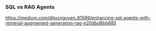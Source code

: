### SQL vs RAG Agents
https://medium.com/@lucnguyen_61589/enhancing-sql-agents-with-retrieval-augmented-generation-rag-e20dbd8bb685

